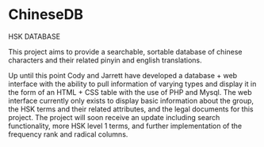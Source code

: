 # ChineseDB
HSK DATABASE

This project aims to provide a searchable, sortable database of chinese characters and their related pinyin and english translations.

Up until this point Cody and Jarrett have developed a database + web interface with the ability to pull information of varying types 
and display it in the form of an HTML + CSS table with the use of PHP and Mysql. The web interface currently only exists to display 
basic information about the group, the HSK terms and their related attributes, and the legal documents for this project. The project 
will soon receive an update including search functionality, more HSK level 1 terms, and further implementation of the frequency rank and radical columns.
